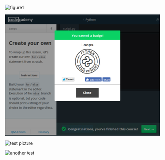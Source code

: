 ![figure1](home/eeb177-student/Desktop/eeb-177/homework/week-6-hw-eeb174/PracticeMakesPerfect.png)

![Loops](Loops.png)

![test picture](https://www.dropbox.com/home?preview=Screen+Shot+2017-02-21+at+12.25.00+AM.png)

![another test](oi66.tinypic.com/2cpykjt.jpg)
